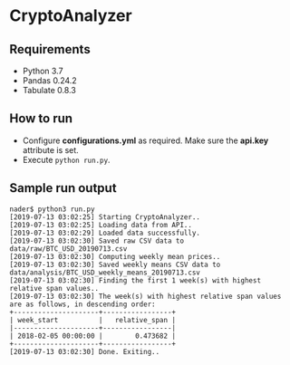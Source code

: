 # CryptoAnalyzer

## Requirements
- Python 3.7
- Pandas 0.24.2
- Tabulate 0.8.3

## How to run
- Configure **configurations.yml** as required. Make sure the **api.key** attribute is set.
- Execute ```python run.py```.

## Sample run output
```
nader$ python3 run.py
[2019-07-13 03:02:25] Starting CryptoAnalyzer..
[2019-07-13 03:02:25] Loading data from API..
[2019-07-13 03:02:29] Loaded data successfully.
[2019-07-13 03:02:30] Saved raw CSV data to data/raw/BTC_USD_20190713.csv
[2019-07-13 03:02:30] Computing weekly mean prices..
[2019-07-13 03:02:30] Saved weekly means CSV data to data/analysis/BTC_USD_weekly_means_20190713.csv
[2019-07-13 03:02:30] Finding the first 1 week(s) with highest relative span values..
[2019-07-13 03:02:30] The week(s) with highest relative span values are as follows, in descending order:
+---------------------+-----------------+
| week_start          |   relative_span |
|---------------------+-----------------|
| 2018-02-05 00:00:00 |        0.473682 |
+---------------------+-----------------+
[2019-07-13 03:02:30] Done. Exiting..
```
